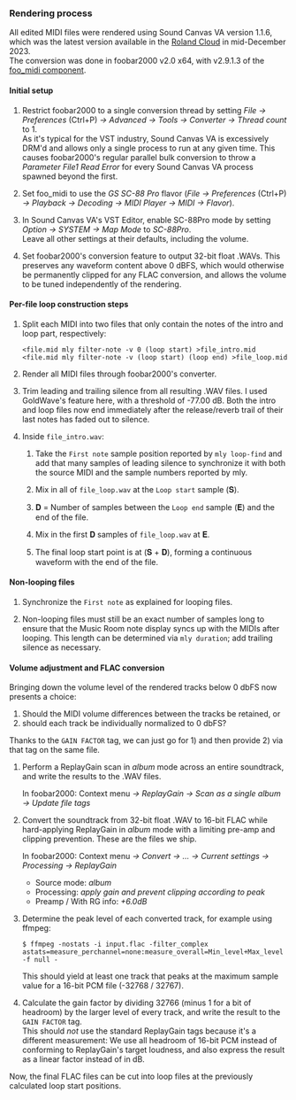 
### Rendering process

All edited MIDI files were rendered using Sound Canvas VA version 1.1.6, which was the latest version available in the [Roland Cloud](https://www.rolandcloud.com/) in mid-December 2023.\
The conversion was done in foobar2000 v2.0 x64, with v2.9.1.3 of the [foo_midi component](https://github.com/stuerp/foo_midi).

#### Initial setup

1. Restrict foobar2000 to a single conversion thread by setting *File → Preferences* (Ctrl+P) *→ Advanced → Tools → Converter → Thread count* to 1.\
   As it's typical for the VST industry, Sound Canvas VA is excessively DRM'd and allows only a single process to run at any given time. This causes foobar2000's regular parallel bulk conversion to throw a *Parameter File1 Read Error* for every Sound Canvas VA process spawned beyond the first.

2. Set foo_midi to use the *GS SC-88 Pro* flavor (*File → Preferences* (Ctrl+P) *→ Playback → Decoding → MIDI Player → MIDI → Flavor*).

3. In Sound Canvas VA's VST Editor, enable SC-88Pro mode by setting *Option → SYSTEM → Map Mode* to *SC-88Pro*.\
   Leave all other settings at their defaults, including the volume.

4. Set foobar2000's conversion feature to output 32-bit float .WAVs. This preserves any waveform content above 0&nbsp;dBFS, which would otherwise be permanently clipped for any FLAC conversion, and allows the volume to be tuned independently of the rendering.

#### Per-file loop construction steps

1. Split each MIDI into two files that only contain the notes of the intro and loop part, respectively:

   ```console
   <file.mid mly filter-note -v 0 (loop start) >file_intro.mid
   <file.mid mly filter-note -v (loop start) (loop end) >file_loop.mid
   ```

2. Render all MIDI files through foobar2000's converter.

3. Trim leading and trailing silence from all resulting .WAV files. I used GoldWave's feature here, with a threshold of -77.00&nbsp;dB. Both the intro and loop files now end immediately after the release/reverb trail of their last notes has faded out to silence.

4. Inside `file_intro.wav`:

   1. Take the `First note` sample position reported by `mly loop-find` and add that many samples of leading silence to synchronize it with both the source MIDI and the sample numbers reported by mly.

   2. Mix in all of `file_loop.wav` at the `Loop start` sample (𝐒).

   3. 𝐃 = Number of samples between the `Loop end` sample (𝐄) and the end of the file.

   4. Mix in the first 𝐃 samples of `file_loop.wav` at 𝐄.

   5. The final loop start point is at (𝐒 + 𝐃), forming a continuous waveform with the end of the file.

#### Non-looping files

1. Synchronize the `First note` as explained for looping files.

2. Non-looping files must still be an exact number of samples long to ensure that the Music Room note display syncs up with the MIDIs after looping. This length can be determined via `mly duration`; add trailing silence as necessary.

#### Volume adjustment and FLAC conversion

Bringing down the volume level of the rendered tracks below 0 dbFS now presents a choice:

1. Should the MIDI volume differences between the tracks be retained, or
2. should each track be individually normalized to 0 dbFS?

Thanks to the `GAIN FACTOR` tag, we can just go for 1) and then provide 2) via that tag on the same file.

1. Perform a ReplayGain scan in *album* mode across an entire soundtrack, and write the results to the .WAV files.

   In foobar2000: Context menu *→ ReplayGain → Scan as a single album → Update file tags*

2. Convert the soundtrack from 32-bit float .WAV to 16-bit FLAC while hard-applying ReplayGain in *album* mode with a limiting pre-amp and clipping prevention. These are the files we ship.

   In foobar2000: Context menu *→ Convert → … → Current settings → Processing → ReplayGain*

   * Source mode: *album*
   * Processing: *apply gain and prevent clipping according to peak*
   * Preamp / With RG info: *+6.0dB*

3. Determine the peak level of each converted track, for example using ffmpeg:

   ```shell
   $ ffmpeg -nostats -i input.flac -filter_complex astats=measure_perchannel=none:measure_overall=Min_level+Max_level -f null -
   ```

   This should yield at least one track that peaks at the maximum sample value for a 16-bit PCM file (-32768 / 32767).

4. Calculate the gain factor by dividing 32766 (minus 1 for a bit of headroom) by the larger level of every track, and write the result to the `GAIN FACTOR` tag.\
   This should *not* use the standard ReplayGain tags because it's a different measurement: We use all headroom of 16-bit PCM instead of conforming to ReplayGain's target loudness, and also express the result as a linear factor instead of in dB.

Now, the final FLAC files can be cut into loop files at the previously calculated loop start positions.
